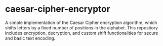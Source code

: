 # caesar-cipher-encryptor
A simple implementation of the Caesar Cipher encryption algorithm, which shifts letters by a fixed number of positions in the alphabet. This repository includes encryption, decryption, and custom shift functionalities for secure and basic text encoding.
